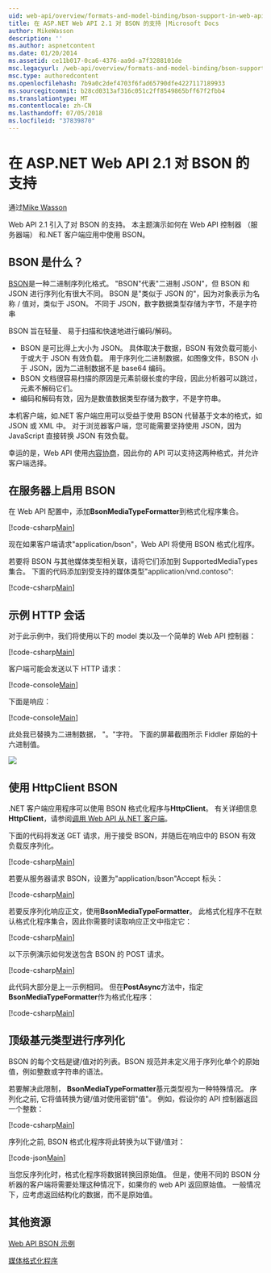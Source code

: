 ```yaml
---
uid: web-api/overview/formats-and-model-binding/bson-support-in-web-api-21
title: 在 ASP.NET Web API 2.1 对 BSON 的支持 |Microsoft Docs
author: MikeWasson
description: ''
ms.author: aspnetcontent
ms.date: 01/20/2014
ms.assetid: ce11b017-0ca6-4376-aa9d-a7f3288101de
msc.legacyurl: /web-api/overview/formats-and-model-binding/bson-support-in-web-api-21
msc.type: authoredcontent
ms.openlocfilehash: 7b9a0c2def4703f6fad65790dfe4227117189933
ms.sourcegitcommit: b28cd0313af316c051c2ff8549865bff67f2fbb4
ms.translationtype: MT
ms.contentlocale: zh-CN
ms.lasthandoff: 07/05/2018
ms.locfileid: "37839870"
---
```

<a name="bson-support-in-aspnet-web-api-21"></a>在 ASP.NET Web API 2.1 对 BSON 的支持
====================
通过[Mike Wasson](https://github.com/MikeWasson)

Web API 2.1 引入了对 BSON 的支持。 本主题演示如何在 Web API 控制器 （服务器端） 和.NET 客户端应用中使用 BSON。

## <a name="what-is-bson"></a>BSON 是什么？

[BSON](http://bsonspec.org/)是一种二进制序列化格式。 "BSON"代表"二进制 JSON"，但 BSON 和 JSON 进行序列化有很大不同。 BSON 是"类似于 JSON 的"，因为对象表示为名称 / 值对，类似于 JSON。 不同于 JSON，数字数据类型存储为字节，不是字符串

BSON 旨在轻量、 易于扫描和快速地进行编码/解码。

- BSON 是可比得上大小为 JSON。 具体取决于数据，BSON 有效负载可能小于或大于 JSON 有效负载。 用于序列化二进制数据，如图像文件，BSON 小于 JSON，因为二进制数据不是 base64 编码。
- BSON 文档很容易扫描的原因是元素前缀长度的字段，因此分析器可以跳过，元素不解码它们。
- 编码和解码有效，因为是数值数据类型存储为数字，不是字符串。

本机客户端，如.NET 客户端应用可以受益于使用 BSON 代替基于文本的格式，如 JSON 或 XML 中。 对于浏览器客户端，您可能需要坚持使用 JSON，因为 JavaScript 直接转换 JSON 有效负载。

幸运的是，Web API 使用[内容协商](content-negotiation.md)，因此你的 API 可以支持这两种格式，并允许客户端选择。

## <a name="enabling-bson-on-the-server"></a>在服务器上启用 BSON

在 Web API 配置中，添加**BsonMediaTypeFormatter**到格式化程序集合。

[!code-csharp[Main](bson-support-in-web-api-21/samples/sample1.cs)]

现在如果客户端请求"application/bson"，Web API 将使用 BSON 格式化程序。

若要将 BSON 与其他媒体类型相关联，请将它们添加到 SupportedMediaTypes 集合。 下面的代码添加到受支持的媒体类型"application/vnd.contoso":

[!code-csharp[Main](bson-support-in-web-api-21/samples/sample2.cs)]

## <a name="example-http-session"></a>示例 HTTP 会话

对于此示例中，我们将使用以下的 model 类以及一个简单的 Web API 控制器：

[!code-csharp[Main](bson-support-in-web-api-21/samples/sample3.cs)]

客户端可能会发送以下 HTTP 请求：

[!code-console[Main](bson-support-in-web-api-21/samples/sample4.cmd)]

下面是响应：

[!code-console[Main](bson-support-in-web-api-21/samples/sample5.cmd)]

此处我已替换为二进制数据， &quot;。&quot;字符。 下面的屏幕截图所示 Fiddler 原始的十六进制值。

[![](bson-support-in-web-api-21/_static/image2.png)](bson-support-in-web-api-21/_static/image1.png)

## <a name="using-bson-with-httpclient"></a>使用 HttpClient BSON

.NET 客户端应用程序可以使用 BSON 格式化程序与**HttpClient**。 有关详细信息**HttpClient**，请参阅[调用 Web API 从.NET 客户端](../advanced/calling-a-web-api-from-a-net-client.md)。

下面的代码将发送 GET 请求，用于接受 BSON，并随后在响应中的 BSON 有效负载反序列化。

[!code-csharp[Main](bson-support-in-web-api-21/samples/sample6.cs)]

若要从服务器请求 BSON，设置为"application/bson"Accept 标头：

[!code-csharp[Main](bson-support-in-web-api-21/samples/sample7.cs)]

若要反序列化响应正文，使用**BsonMediaTypeFormatter**。 此格式化程序不在默认格式化程序集合，因此你需要时读取响应正文中指定它：

[!code-csharp[Main](bson-support-in-web-api-21/samples/sample8.cs)]

以下示例演示如何发送包含 BSON 的 POST 请求。

[!code-csharp[Main](bson-support-in-web-api-21/samples/sample9.cs)]

此代码大部分是上一示例相同。 但在**PostAsync**方法中，指定**BsonMediaTypeFormatter**作为格式化程序：

[!code-csharp[Main](bson-support-in-web-api-21/samples/sample10.cs)]

## <a name="serializing-top-level-primitive-types"></a>顶级基元类型进行序列化

BSON 的每个文档是键/值对的列表。BSON 规范并未定义用于序列化单个的原始值，例如整数或字符串的语法。

若要解决此限制， **BsonMediaTypeFormatter**基元类型视为一种特殊情况。 序列化之前, 它将值转换为键/值对使用密钥"值"。 例如，假设你的 API 控制器返回一个整数：

[!code-csharp[Main](bson-support-in-web-api-21/samples/sample11.cs)]

序列化之前, BSON 格式化程序将此转换为以下键/值对：

[!code-json[Main](bson-support-in-web-api-21/samples/sample12.json)]

当您反序列化时，格式化程序将数据转换回原始值。 但是，使用不同的 BSON 分析器的客户端将需要处理这种情况下，如果你的 web API 返回原始值。 一般情况下，应考虑返回结构化的数据，而不是原始值。

## <a name="additional-resources"></a>其他资源

[Web API BSON 示例](https://aspnet.codeplex.com/SourceControl/latest#Samples/WebApi/BSONSample/)

[媒体格式化程序](media-formatters.md)
